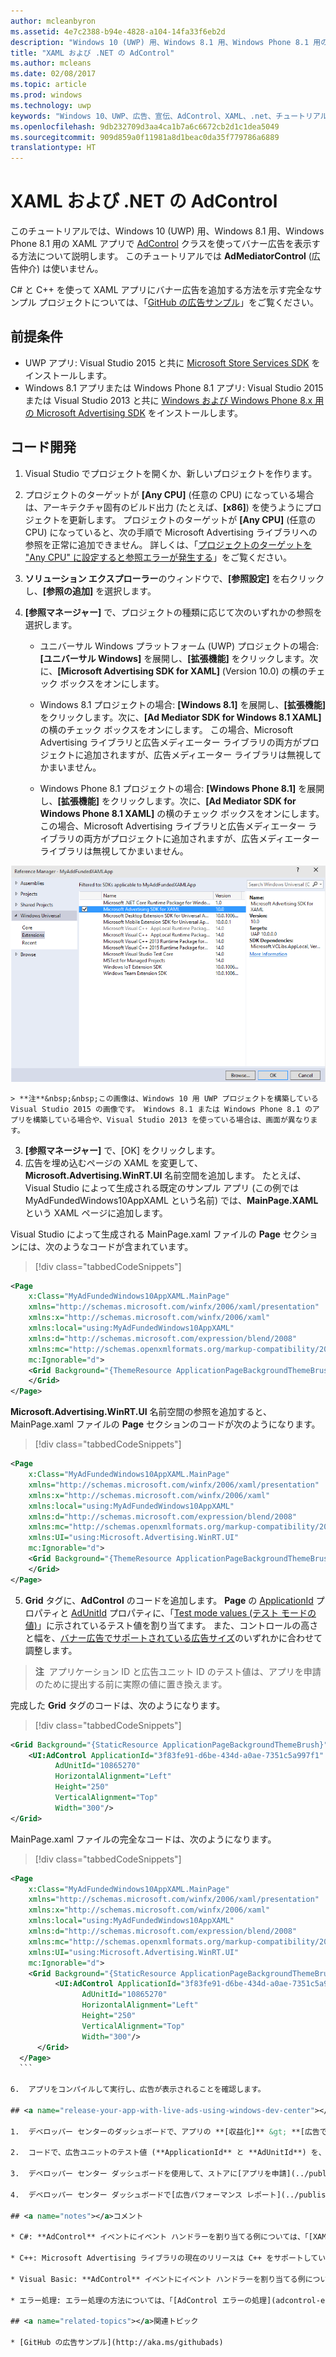 ```yaml
---
author: mcleanbyron
ms.assetid: 4e7c2388-b94e-4828-a104-14fa33f6eb2d
description: "Windows 10 (UWP) 用、Windows 8.1 用、Windows Phone 8.1 用の XAML アプリで AdControl クラスを使ってバナー広告を表示する方法について説明します。"
title: "XAML および .NET の AdControl"
ms.author: mcleans
ms.date: 02/08/2017
ms.topic: article
ms.prod: windows
ms.technology: uwp
keywords: "Windows 10、UWP、広告、宣伝、AdControl、XAML、.net、チュートリアル"
ms.openlocfilehash: 9db232709d3aa4ca1b7a6c6672cb2d1c1dea5049
ms.sourcegitcommit: 909d859a0f11981a8d1beac0da35f779786a6889
translationtype: HT
---
```

# <a name="adcontrol-in-xaml-and-net"></a>XAML および .NET の AdControl


このチュートリアルでは、Windows 10 (UWP) 用、Windows 8.1 用、Windows Phone 8.1 用の XAML アプリで [AdControl](https://msdn.microsoft.com/library/windows/apps/microsoft.advertising.winrt.ui.adcontrol.aspx) クラスを使ってバナー広告を表示する方法について説明します。 このチュートリアルでは **AdMediatorControl** (広告仲介) は使いません。

C# と C++ を使って XAML アプリにバナー広告を追加する方法を示す完全なサンプル プロジェクトについては、「[GitHub の広告サンプル](http://aka.ms/githubads)」をご覧ください。

## <a name="prerequisites"></a>前提条件

* UWP アプリ: Visual Studio 2015 と共に [Microsoft Store Services SDK](http://aka.ms/store-em-sdk) をインストールします。
* Windows 8.1 アプリまたは Windows Phone 8.1 アプリ: Visual Studio 2015 または Visual Studio 2013 と共に [Windows および Windows Phone 8.x 用の Microsoft Advertising SDK](http://aka.ms/store-8-sdk) をインストールします。

## <a name="code-development"></a>コード開発

1. Visual Studio でプロジェクトを開くか、新しいプロジェクトを作ります。

2. プロジェクトのターゲットが **[Any CPU]** (任意の CPU) になっている場合は、アーキテクチャ固有のビルド出力 (たとえば、**[x86]**) を使うようにプロジェクトを更新します。 プロジェクトのターゲットが **[Any CPU]** (任意の CPU) になっていると、次の手順で Microsoft Advertising ライブラリへの参照を正常に追加できません。 詳しくは、「[プロジェクトのターゲットを "Any CPU" に設定すると参照エラーが発生する](known-issues-for-the-advertising-libraries.md#reference_errors)」をご覧ください。

1.  **ソリューション エクスプローラー**のウィンドウで、**[参照設定]** を右クリックし、**[参照の追加]** を選択します。

2.  **[参照マネージャー]** で、プロジェクトの種類に応じて次のいずれかの参照を選択します。

    -   ユニバーサル Windows プラットフォーム (UWP) プロジェクトの場合: **[ユニバーサル Windows]** を展開し、**[拡張機能]** をクリックします。次に、**[Microsoft Advertising SDK for XAML]** (Version 10.0) の横のチェック ボックスをオンにします。

    -   Windows 8.1 プロジェクトの場合: **[Windows 8.1]** を展開し、**[拡張機能]** をクリックします。次に、**[Ad Mediator SDK for Windows 8.1 XAML]** の横のチェック ボックスをオンにします。 この場合、Microsoft Advertising ライブラリと広告メディエーター ライブラリの両方がプロジェクトに追加されますが、広告メディエーター ライブラリは無視してかまいません。

    -   Windows Phone 8.1 プロジェクトの場合: **[Windows Phone 8.1]** を展開し、**[拡張機能]** をクリックします。次に、**[Ad Mediator SDK for Windows Phone 8.1 XAML]** の横のチェック ボックスをオンにします。 この場合、Microsoft Advertising ライブラリと広告メディエーター ライブラリの両方がプロジェクトに追加されますが、広告メディエーター ライブラリは無視してかまいません。

  ![addreferences](images/13-a84c026e-b283-44f2-8816-f950a1ef89aa.png)

    > **注**&nbsp;&nbsp;この画像は、Windows 10 用 UWP プロジェクトを構築している Visual Studio 2015 の画像です。 Windows 8.1 または Windows Phone 8.1 のアプリを構築している場合や、Visual Studio 2013 を使っている場合は、画面が異なります。

3.  **[参照マネージャー]** で、[OK] をクリックします。
4.  広告を埋め込むページの XAML を変更して、**Microsoft.Advertising.WinRT.UI** 名前空間を追加します。 たとえば、Visual Studio によって生成される既定のサンプル アプリ (この例では MyAdFundedWindows10AppXAML という名前) では、**MainPage.XAML** という XAML ページに追加します。

  Visual Studio によって生成される MainPage.xaml ファイルの **Page** セクションには、次のようなコードが含まれています。

  > [!div class="tabbedCodeSnippets"]
  ``` xml
  <Page
      x:Class="MyAdFundedWindows10AppXAML.MainPage"
      xmlns="http://schemas.microsoft.com/winfx/2006/xaml/presentation"
      xmlns:x="http://schemas.microsoft.com/winfx/2006/xaml"
      xmlns:local="using:MyAdFundedWindows10AppXAML"
      xmlns:d="http://schemas.microsoft.com/expression/blend/2008"
      xmlns:mc="http://schemas.openxmlformats.org/markup-compatibility/2006"
      mc:Ignorable="d">
      <Grid Background="{ThemeResource ApplicationPageBackgroundThemeBrush}">
      </Grid>
  </Page>
  ```

  **Microsoft.Advertising.WinRT.UI** 名前空間の参照を追加すると、MainPage.xaml ファイルの **Page** セクションのコードが次のようになります。

  > [!div class="tabbedCodeSnippets"]
  ``` xml
  <Page
      x:Class="MyAdFundedWindows10AppXAML.MainPage"
      xmlns="http://schemas.microsoft.com/winfx/2006/xaml/presentation"
      xmlns:x="http://schemas.microsoft.com/winfx/2006/xaml"
      xmlns:local="using:MyAdFundedWindows10AppXAML"
      xmlns:d="http://schemas.microsoft.com/expression/blend/2008"
      xmlns:mc="http://schemas.openxmlformats.org/markup-compatibility/2006"
      xmlns:UI="using:Microsoft.Advertising.WinRT.UI"
      mc:Ignorable="d">
      <Grid Background="{ThemeResource ApplicationPageBackgroundThemeBrush}">
      </Grid>
  </Page>
  ```

5. **Grid** タグに、**AdControl** のコードを追加します。 **Page** の [ApplicationId](https://msdn.microsoft.com/library/windows/apps/microsoft.advertising.winrt.ui.adcontrol.applicationid.aspx) プロパティと [AdUnitId](https://msdn.microsoft.com/library/windows/apps/microsoft.advertising.winrt.ui.adcontrol.adunitid.aspx) プロパティに、「[Test mode values (テスト モードの値)](test-mode-values.md)」に示されているテスト値を割り当てます。 また、コントロールの高さと幅を、[バナー広告でサポートされている広告サイズ](supported-ad-sizes-for-banner-ads.md)のいずれかに合わせて調整します。

  > **注**&nbsp;&nbsp;アプリケーション ID と広告ユニット ID のテスト値は、アプリを申請のために提出する前に実際の値に置き換えます。

  完成した **Grid** タグのコードは、次のようになります。

  > [!div class="tabbedCodeSnippets"]
  ``` xml
  <Grid Background="{StaticResource ApplicationPageBackgroundThemeBrush}">
      <UI:AdControl ApplicationId="3f83fe91-d6be-434d-a0ae-7351c5a997f1"
            AdUnitId="10865270"
            HorizontalAlignment="Left"
            Height="250"
            VerticalAlignment="Top"
            Width="300"/>
  </Grid>
  ```

  MainPage.xaml ファイルの完全なコードは、次のようになります。

  > [!div class="tabbedCodeSnippets"]
  ``` xml
  <Page
      x:Class="MyAdFundedWindows10AppXAML.MainPage"
      xmlns="http://schemas.microsoft.com/winfx/2006/xaml/presentation"
      xmlns:x="http://schemas.microsoft.com/winfx/2006/xaml"
      xmlns:local="using:MyAdFundedWindows10AppXAML"
      xmlns:d="http://schemas.microsoft.com/expression/blend/2008"
      xmlns:mc="http://schemas.openxmlformats.org/markup-compatibility/2006"
      xmlns:UI="using:Microsoft.Advertising.WinRT.UI"
      mc:Ignorable="d">
      <Grid Background="{StaticResource ApplicationPageBackgroundThemeBrush}">
            <UI:AdControl ApplicationId="3f83fe91-d6be-434d-a0ae-7351c5a997f1"
                  AdUnitId="10865270"
                  HorizontalAlignment="Left"
                  Height="250"
                  VerticalAlignment="Top"
                  Width="300"/>
        </Grid>
    </Page>
    ```

6.  アプリをコンパイルして実行し、広告が表示されることを確認します。

## <a name="release-your-app-with-live-ads-using-windows-dev-center"></a>Windows デベロッパー センターを使用して、ライブ広告を表示するアプリをリリースする

1.  デベロッパー センターのダッシュボードで、アプリの **[収益化]** &gt; **[広告で収入を増やす]** ページに移動し、[スタンドアロン Microsoft Advertising ユニットを作成](../publish/monetize-with-ads.md)します。 広告ユニットの種類として、**[バナー]** を指定します。 広告ユニット ID とアプリケーション ID の両方をメモしておきます。

2.  コードで、広告ユニットのテスト値 (**ApplicationId** と **AdUnitId**) を、デベロッパー センターで生成した実際の値に置き換えます。

3.  デベロッパー センター ダッシュボードを使用して、ストアに[アプリを申請](../publish/app-submissions.md)します。

4.  デベロッパー センター ダッシュボードで[広告パフォーマンス レポート](../publish/advertising-performance-report.md)を確認します。

## <a name="notes"></a>コメント

* C#: **AdControl** イベントにイベント ハンドラーを割り当てる例については、「[XAML プロパティの例](xaml-properties-example.md)」をご覧ください。 C# で書かれたイベント ハンドラーのサンプル コードについては、「[C# の AdControl イベント](adcontrol-events-in-c.md)」をご覧ください。

* C++: Microsoft Advertising ライブラリの現在のリリースは C++ をサポートしています。 **AdControl** クラスは、ネイティブ C++ で実装されており、.NET CLR を読み込みません。 C++ で **AdControl** を使用する方法を示すコード例については、[GitHub の広告サンプル](http://aka.ms/githubads)をご覧ください。

* Visual Basic: **AdControl** イベントにイベント ハンドラーを割り当てる例については、「[XAML プロパティの例](xaml-properties-example.md)」をご覧ください。

* エラー処理: エラー処理の方法については、「[AdControl エラーの処理](adcontrol-error-handling.md)」をご覧ください。

## <a name="related-topics"></a>関連トピック

* [GitHub の広告サンプル](http://aka.ms/githubads)

 
